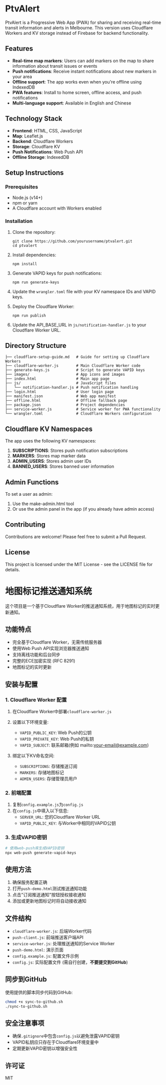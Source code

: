 # PtvAlert

PtvAlert is a Progressive Web App (PWA) for sharing and receiving real-time transit information and alerts in Melbourne. This version uses Cloudflare Workers and KV storage instead of Firebase for backend functionality.

## Features

- **Real-time map markers**: Users can add markers on the map to share information about transit issues or events
- **Push notifications**: Receive instant notifications about new markers in your area
- **Offline support**: The app works even when you're offline using IndexedDB
- **PWA features**: Install to home screen, offline access, and push notifications
- **Multi-language support**: Available in English and Chinese

## Technology Stack

- **Frontend**: HTML, CSS, JavaScript
- **Map**: Leaflet.js
- **Backend**: Cloudflare Workers
- **Storage**: Cloudflare KV
- **Push Notifications**: Web Push API
- **Offline Storage**: IndexedDB

## Setup Instructions

### Prerequisites

- Node.js (v14+)
- npm or yarn
- A Cloudflare account with Workers enabled

### Installation

1. Clone the repository:
   ```
   git clone https://github.com/yourusername/ptvalert.git
   cd ptvalert
   ```

2. Install dependencies:
   ```
   npm install
   ```

3. Generate VAPID keys for push notifications:
   ```
   npm run generate-keys
   ```

4. Update the `wrangler.toml` file with your KV namespace IDs and VAPID keys.

5. Deploy the Cloudflare Worker:
   ```
   npm run publish
   ```

6. Update the API_BASE_URL in `js/notification-handler.js` to your Cloudflare Worker URL.

## Directory Structure

```
├── cloudflare-setup-guide.md   # Guide for setting up Cloudflare Workers
├── cloudflare-worker.js        # Main Cloudflare Worker code
├── generate-keys.js            # Script to generate VAPID keys
├── images/                     # App icons and images
├── index.html                  # Main app page
├── js/                         # JavaScript files
│   └── notification-handler.js # Push notification handling
├── login.html                  # User login page
├── manifest.json               # Web app manifest
├── offline.html                # Offline fallback page
├── package.json                # Project dependencies
├── service-worker.js           # Service worker for PWA functionality
└── wrangler.toml               # Cloudflare Workers configuration
```

## Cloudflare KV Namespaces

The app uses the following KV namespaces:

1. **SUBSCRIPTIONS**: Stores push notification subscriptions
2. **MARKERS**: Stores map marker data
3. **ADMIN_USERS**: Stores admin user IDs
4. **BANNED_USERS**: Stores banned user information

## Admin Functions

To set a user as admin:

1. Use the make-admin.html tool
2. Or use the admin panel in the app (if you already have admin access)

## Contributing

Contributions are welcome! Please feel free to submit a Pull Request.

## License

This project is licensed under the MIT License - see the LICENSE file for details.

# 地图标记推送通知系统

这个项目是一个基于Cloudflare Worker的推送通知系统，用于地图标记的实时更新通知。

## 功能特点

- 完全基于Cloudflare Worker，无需传统服务器
- 使用Web Push API实现浏览器推送通知
- 支持离线功能和后台同步
- 完整的ECE加密实现 (RFC 8291)
- 地图标记的实时更新

## 安装与配置

### 1. Cloudflare Worker 配置

1. 在Cloudflare Worker中部署`cloudflare-worker.js`
2. 设置以下环境变量:
   - `VAPID_PUBLIC_KEY`: Web Push的公钥
   - `VAPID_PRIVATE_KEY`: Web Push的私钥
   - `VAPID_SUBJECT`: 联系邮箱(例如 mailto:your-email@example.com)

3. 绑定以下KV命名空间:
   - `SUBSCRIPTIONS`: 存储推送订阅
   - `MARKERS`: 存储地图标记
   - `ADMIN_USERS`: 存储管理员用户

### 2. 前端配置

1. 复制`config.example.js`为`config.js`
2. 在`config.js`中填入以下信息:
   - `SERVER_URL`: 您的Cloudflare Worker URL
   - `VAPID_PUBLIC_KEY`: 与Worker中相同的VAPID公钥

### 3. 生成VAPID密钥

```bash
# 使用web-push库生成VAPID密钥
npx web-push generate-vapid-keys
```

## 使用方法

1. 确保服务配置正确
2. 打开`push-demo.html`测试推送通知功能
3. 点击"订阅推送通知"按钮授权接收通知
4. 添加或更新地图标记时将自动接收通知

## 文件结构

- `cloudflare-worker.js`: 后端Worker代码
- `push-client.js`: 前端推送客户端API
- `service-worker.js`: 处理推送通知的Service Worker
- `push-demo.html`: 演示页面
- `config.example.js`: 配置文件示例
- `config.js`: 实际配置文件 (需自行创建，**不要提交到GitHub**)

## 同步到GitHub

使用提供的脚本同步代码到GitHub:

```bash
chmod +x sync-to-github.sh
./sync-to-github.sh
```

## 安全注意事项

- 确保`.gitignore`中包含`config.js`以避免泄露VAPID密钥
- VAPID私钥应只存在于Cloudflare环境变量中
- 定期更新VAPID密钥以增强安全性

## 许可证

MIT 
